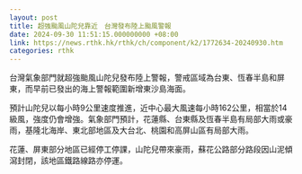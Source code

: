 ```yaml
---
layout: post
title: 超強颱風山陀兒靠近　台灣發布陸上颱風警報
date: 2024-09-30 11:51:15.000000000 +08:00
link: https://news.rthk.hk/rthk/ch/component/k2/1772634-20240930.htm
categories: rthk
---
```


台灣氣象部門就超強颱風山陀兒發布陸上警報，警戒區域為台東、恆春半島和屏東，而早前已發出的海上警報範圍新增東沙島海面。

預計山陀兒以每小時9公里速度推進，近中心最大風速每小時162公里，相當於14級風，強度仍會增強。氣象部門預計，花蓮縣、台東縣及恆春半島有局部大雨或豪雨，基隆北海岸、東北部地區及大台北、桃園和高屏山區有局部大雨。

花蓮、屏東部分地區已經停工停課，山陀兒帶來豪雨，蘇花公路部分路段因山泥傾瀉封閉，該地區鐵路線路亦停運。
　　
